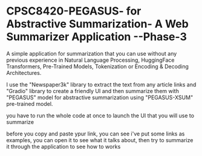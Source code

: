 # CPSC8420-PEGASUS- for Abstractive Summarization- A Web Summarizer Application --Phase-3
A simple application for summarization that you can use without any previous experience in Natural Language Processing, HuggingFace Transformers, Pre-Trained Models, Tokenization or Encoding &amp; Decoding Architectures.

I use the "Newspaper3k" library to extract the text from any article links and "Gradio" library to create a friendly UI and then summarize them with "PEGASUS" model for abstractive summarization using "PEGASUS-XSUM" pre-trained model.

you have to run the whole code at once to launch the UI that you will use to summarize

before you copy and paste ypur link, you can see i've put some links as examples, you can open it to see what it talks about, then try to summarize it through the application to see how to works


